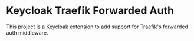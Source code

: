 # Keycloak Traefik Forwarded Auth

This project is a [Keycloak](https://www.keyloak.org/) extension to add support for [Traefik](https://traefik.io)'s
forwarded auth middleware.
